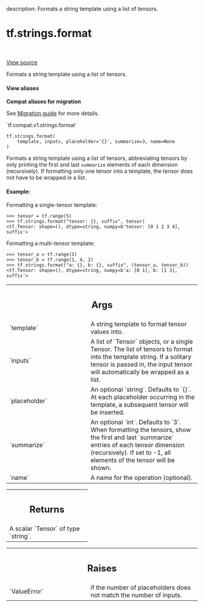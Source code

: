 description: Formats a string template using a list of tensors.

<div itemscope itemtype="http://developers.google.com/ReferenceObject">
<meta itemprop="name" content="tf.strings.format" />
<meta itemprop="path" content="Stable" />
</div>

# tf.strings.format

<!-- Insert buttons and diff -->

<table class="tfo-notebook-buttons tfo-api nocontent" align="left">

</table>

<a target="_blank" href="/code/stable/tensorflow/python/ops/string_ops.py">View source</a>



Formats a string template using a list of tensors.

<section class="expandable">
  <h4 class="showalways">View aliases</h4>
  <p>
<b>Compat aliases for migration</b>
<p>See
<a href="https://www.tensorflow.org/guide/migrate">Migration guide</a> for
more details.</p>
<p>`tf.compat.v1.strings.format`</p>
</p>
</section>

<pre class="devsite-click-to-copy prettyprint lang-py tfo-signature-link">
<code>tf.strings.format(
    template, inputs, placeholder=&#x27;{}&#x27;, summarize=3, name=None
)
</code></pre>



<!-- Placeholder for "Used in" -->

Formats a string template using a list of tensors, abbreviating tensors by
only printing the first and last `summarize` elements of each dimension
(recursively). If formatting only one tensor into a template, the tensor does
not have to be wrapped in a list.

#### Example:

Formatting a single-tensor template:

```
>>> tensor = tf.range(5)
>>> tf.strings.format("tensor: {}, suffix", tensor)
<tf.Tensor: shape=(), dtype=string, numpy=b'tensor: [0 1 2 3 4], suffix'>
```

Formatting a multi-tensor template:

```
>>> tensor_a = tf.range(2)
>>> tensor_b = tf.range(1, 4, 2)
>>> tf.strings.format("a: {}, b: {}, suffix", (tensor_a, tensor_b))
<tf.Tensor: shape=(), dtype=string, numpy=b'a: [0 1], b: [1 3], suffix'>
```




<!-- Tabular view -->
 <table class="responsive fixed orange">
<colgroup><col width="214px"><col></colgroup>
<tr><th colspan="2"><h2 class="add-link">Args</h2></th></tr>

<tr>
<td>
`template`
</td>
<td>
A string template to format tensor values into.
</td>
</tr><tr>
<td>
`inputs`
</td>
<td>
A list of `Tensor` objects, or a single Tensor.
The list of tensors to format into the template string. If a solitary
tensor is passed in, the input tensor will automatically be wrapped as a
list.
</td>
</tr><tr>
<td>
`placeholder`
</td>
<td>
An optional `string`. Defaults to `{}`.
At each placeholder occurring in the template, a subsequent tensor
will be inserted.
</td>
</tr><tr>
<td>
`summarize`
</td>
<td>
An optional `int`. Defaults to `3`.
When formatting the tensors, show the first and last `summarize`
entries of each tensor dimension (recursively). If set to -1, all
elements of the tensor will be shown.
</td>
</tr><tr>
<td>
`name`
</td>
<td>
A name for the operation (optional).
</td>
</tr>
</table>



<!-- Tabular view -->
 <table class="responsive fixed orange">
<colgroup><col width="214px"><col></colgroup>
<tr><th colspan="2"><h2 class="add-link">Returns</h2></th></tr>
<tr class="alt">
<td colspan="2">
A scalar `Tensor` of type `string`.
</td>
</tr>

</table>



<!-- Tabular view -->
 <table class="responsive fixed orange">
<colgroup><col width="214px"><col></colgroup>
<tr><th colspan="2"><h2 class="add-link">Raises</h2></th></tr>

<tr>
<td>
`ValueError`
</td>
<td>
if the number of placeholders does not match the number of
inputs.
</td>
</tr>
</table>

